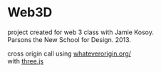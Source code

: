<h1>Web3D</h1>

project created for web 3 class with Jamie Kosoy.<br/>
Parsons the New School for Design. 2013.<br/>

cross origin call using <a href="http://whateverorigin.org/" target="_blank">whateverorigin.org/</a><br/>
with <a href="threejs.org/" target="_blank" >three.js</a>

